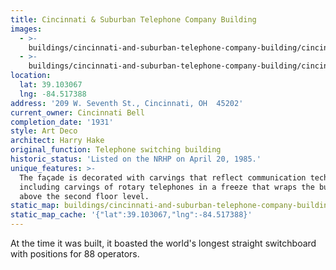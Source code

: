 ```yaml
---
title: Cincinnati & Suburban Telephone Company Building
images:
  - >-
    buildings/cincinnati-and-suburban-telephone-company-building/cincinnati-and-suburban-telephone-company-building-0_oa2c9p
  - >-
    buildings/cincinnati-and-suburban-telephone-company-building/cincinnati-and-suburban-telephone-company-building-1_erlsjk
location:
  lat: 39.103067
  lng: -84.517388
address: '209 W. Seventh St., Cincinnati, OH  45202'
current_owner: Cincinnati Bell
completion_date: '1931'
style: Art Deco
architect: Harry Hake
original_function: Telephone switching building
historic_status: 'Listed on the NRHP on April 20, 1985.'
unique_features: >-
  The façade is decorated with carvings that reflect communication technology
  including carvings of rotary telephones in a freeze that wraps the building
  above the second floor level.
static_map: buildings/cincinnati-and-suburban-telephone-company-building/static-map_dyngwp
static_map_cache: '{"lat":39.103067,"lng":-84.517388}'
---
```


At the time it was built, it boasted the world's longest straight switchboard with positions for 88 operators.

